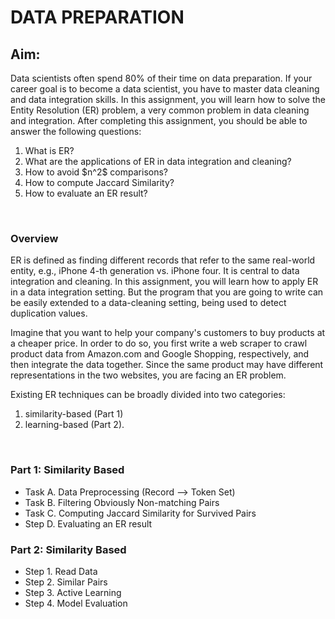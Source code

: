 # DATA PREPARATION
## Aim: <br>
Data scientists often spend 80% of their time on data preparation. If your career goal is to become a data scientist, you have to master data cleaning and data integration skills. In this assignment, you will learn how to solve the Entity Resolution (ER) problem, a very common problem in data cleaning and integration. After completing this assignment, you should be able to answer the following questions: <br>
<ol> 
<li>What is ER?</li>
 <li>What are the applications of ER in data integration and cleaning?</li>
 <li>How to avoid $n^2$ comparisons?</li>
 <li>How to compute Jaccard Similarity?</li>
 <li>How to evaluate an ER result?</li> </ol><br>

### Overview<br>
ER is defined as finding different records that refer to the same real-world entity, e.g., iPhone 4-th generation vs. iPhone four. It is central to data integration and cleaning. In this assignment, you will learn how to apply ER in a data integration setting. But the program that you are going to write can be easily extended to a data-cleaning setting, being used to detect duplication values.

Imagine that you want to help your company's customers to buy products at a cheaper price. In order to do so, you first write a web scraper to crawl product data from Amazon.com and Google Shopping, respectively, and then integrate the data together. Since the same product may have different representations in the two websites, you are facing an ER problem.

Existing ER techniques can be broadly divided into two categories: 
<ol><li>similarity-based (Part 1) 
<li>learning-based (Part 2).</ol><br>

### Part 1: Similarity Based<br>
<UL> 
<LI>Task A. Data Preprocessing (Record --> Token Set)
 <li>Task B. Filtering Obviously Non-matching Pairs
  <li>Task C. Computing Jaccard Similarity for Survived Pairs
 <li>Step D. Evaluating an ER result </ul>

### Part 2: Similarity Based<br>
<UL> 
<LI>Step 1. Read Data
 <li>Step 2. Similar Pairs
  <li>Step 3. Active Learning
 <li>Step 4. Model Evaluation </ul>
